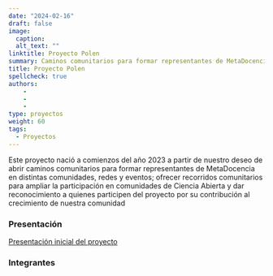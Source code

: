 ```yaml
---
date: "2024-02-16"
draft: false
image:
  caption: 
  alt_text: ""
linktitle: Proyecto Polen
summary: Caminos comunitarios para formar representantes de MetaDocencia en distintas comunidades, redes y eventos
title: Proyecto Polen
spellcheck: true
authors: 
    - 
    - 
    - 
type: proyectos
weight: 60
tags:
  - Proyectos
---
```




Este proyecto nació a comienzos del año 2023 a partir de nuestro deseo de abrir caminos comunitarios para formar representantes de MetaDocencia en distintas comunidades, redes y eventos; ofrecer recorridos comunitarios para ampliar la participación en comunidades de Ciencia Abierta y dar reconocimiento a quienes participen del proyecto por su contribución al crecimiento de nuestra comunidad 


### Presentación

[Presentación inicial del proyecto](https://docs.google.com/presentation/d/1nkfA4GI29CW1mAK6hA4BC-jZb0CmkUOwjERpH5qP02k/edit#slide=id.g1ec323887ac_2_58 "presentación proyecto Polen")

### Integrantes




